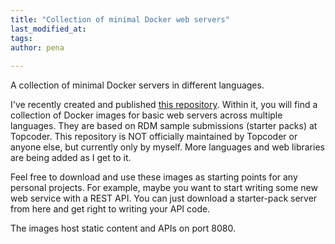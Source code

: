 ```yaml
---
title: "Collection of minimal Docker web servers"
last_modified_at:
tags:
author: pena
  
---
```


A collection of minimal Docker servers in different languages.

I've recently created and published [this repository](https://github.com/penatrix-tc/docker-web-demos). Within it, you will find a collection of Docker images for basic web servers across multiple languages. They are based on RDM sample submissions (starter packs) at Topcoder. This repository is NOT officially maintained by Topcoder or anyone else, but currently only by myself. More languages and web libraries are being added as I get to it.

Feel free to download and use these images as starting points for any personal projects. For example, maybe you want to start writing some new web service with a REST API. You can just download a starter-pack server from here and get right to writing your API code. 

The images host static content and APIs on port 8080.